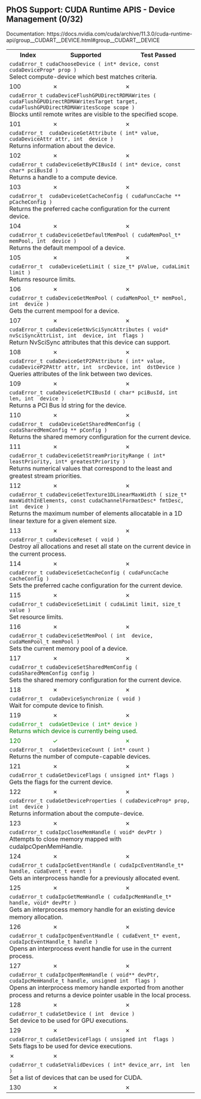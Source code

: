<h2>PhOS Support: CUDA Runtime APIS - Device Management (0/32)</h2>

<p>
Documentation: https://docs.nvidia.com/cuda/archive/11.3.0/cuda-runtime-api/group__CUDART__DEVICE.html#group__CUDART__DEVICE

<table>
<tr>
<th>Index</th>
<th>Supported</th>
<th>Test Passed</th>
</tr>

<tr>
<td colspan=3>
<code>cudaError_t cudaChooseDevice ( int* device, const cudaDeviceProp* prop )</code><br>
Select compute-device which best matches criteria.
</td>
</tr>

<tr>
<td>100</td>
<td>✗</td>
<td>✗</td>
</tr>

<tr>
<td colspan=3>
<code>cudaError_t cudaDeviceFlushGPUDirectRDMAWrites ( cudaFlushGPUDirectRDMAWritesTarget target, cudaFlushGPUDirectRDMAWritesScope scope )</code><br>
Blocks until remote writes are visible to the specified scope.
</td>
</tr>

<tr>
<td>101</td>
<td>✗</td>
<td>✗</td>
</tr>

<tr>
<td colspan=3>
<code>cudaError_t  cudaDeviceGetAttribute ( int* value, cudaDeviceAttr attr, int  device )</code><br>
Returns information about the device.
</td>
</tr>

<tr>
<td>102</td>
<td>✗</td>
<td>✗</td>
</tr>

<tr>
<td colspan=3>
<code>cudaError_t cudaDeviceGetByPCIBusId ( int* device, const char* pciBusId )</code><br>
Returns a handle to a compute device.
</td>
</tr>
<tr>
<td>103</td>
<td>✗</td>
<td>✗</td>
</tr>

<tr>
<td colspan=3>
<code>cudaError_t  cudaDeviceGetCacheConfig ( cudaFuncCache ** pCacheConfig )</code><br>
Returns the preferred cache configuration for the current device.
</td>
</tr>
<tr>
<td>104</td>
<td>✗</td>
<td>✗</td>
</tr>

<tr>
<td colspan=3>
<code>cudaError_t cudaDeviceGetDefaultMemPool ( cudaMemPool_t* memPool, int  device )</code><br>
Returns the default mempool of a device.
</td>
</tr>
<tr>
<td>105</td>
<td>✗</td>
<td>✗</td>
</tr>
<tr>
<td colspan=3>
<code>cudaError_t  cudaDeviceGetLimit ( size_t* pValue, cudaLimit limit )</code><br>
Returns resource limits.
</td>
</tr>
<tr>
<td>106</td>
<td>✗</td>
<td>✗</td>
</tr>

<tr>
<td colspan=3>
<code>cudaError_t cudaDeviceGetMemPool ( cudaMemPool_t* memPool, int  device )</code><br>
Gets the current mempool for a device.
</td>
</tr>
<tr>
<td>107</td>
<td>✗</td>
<td>✗</td>
</tr>

<tr>
<td colspan=3>
<code>cudaError_t cudaDeviceGetNvSciSyncAttributes ( void* nvSciSyncAttrList, int  device, int  flags )</code><br>
Return NvSciSync attributes that this device can support.
</td>
</tr>
<tr>
<td>108</td>
<td>✗</td>
<td>✗</td>
</tr>

<tr>
<td colspan=3>
<code>cudaError_t cudaDeviceGetP2PAttribute ( int* value, cudaDeviceP2PAttr attr, int  srcDevice, int  dstDevice )</code><br>
Queries attributes of the link between two devices.
</td>
</tr>
<tr>
<td>109</td>
<td>✗</td>
<td>✗</td>
</tr>

<tr>
<td colspan=3>
<code>cudaError_t cudaDeviceGetPCIBusId ( char* pciBusId, int  len, int  device )</code><br>
Returns a PCI Bus Id string for the device.
</td>
</tr>
<tr>
<td>110</td>
<td>✗</td>
<td>✗</td>
</tr>

<tr>
<td colspan=3>
<code>cudaError_t  cudaDeviceGetSharedMemConfig ( cudaSharedMemConfig ** pConfig )</code><br>
Returns the shared memory configuration for the current device.
</td>
</tr>
<tr>
<td>111</td>
<td>✗</td>
<td>✗</td>
</tr>

<tr>
<td colspan=3>
<code>cudaError_t cudaDeviceGetStreamPriorityRange ( int* leastPriority, int* greatestPriority )</code><br>
Returns numerical values that correspond to the least and greatest stream priorities.
</td>
</tr>
<tr>
<td>112</td>
<td>✗</td>
<td>✗</td>
</tr>

<tr>
<td colspan=3>
<code>cudaError_t cudaDeviceGetTexture1DLinearMaxWidth ( size_t* maxWidthInElements, const cudaChannelFormatDesc* fmtDesc, int  device )</code><br>
Returns the maximum number of elements allocatable in a 1D linear texture for a given element size.
</td>
</tr>
<tr>
<td>113</td>
<td>✗</td>
<td>✗</td>
</tr>

<tr>
<td colspan=3>
<code>cudaError_t cudaDeviceReset ( void )</code><br>
Destroy all allocations and reset all state on the current device in the current process.
</td>
</tr>
<tr>
<td>114</td>
<td>✗</td>
<td>✗</td>
</tr>

<tr>
<td colspan=3>
<code>cudaError_t cudaDeviceSetCacheConfig ( cudaFuncCache cacheConfig )</code><br>
Sets the preferred cache configuration for the current device.
</code_to_rewrite>
</td>
</tr>
<tr>
<td>115</td>
<td>✗</td>
<td>✗</td>
</tr>

<tr>
<td colspan=3>
<code>cudaError_t cudaDeviceSetLimit ( cudaLimit limit, size_t value )</code><br>
Set resource limits.
</td>
</tr>
<tr>
<td>116</td>
<td>✗</td>
<td>✗</td>
</tr>

<tr>
<td colspan=3>
<code>cudaError_t cudaDeviceSetMemPool ( int  device, cudaMemPool_t memPool )</code><br>
Sets the current memory pool of a device.
</td>
</tr>
<tr>
<td>117</td>
<td>✗</td>
<td>✗</td>
</tr>

<tr>
<td colspan=3>
<code>cudaError_t cudaDeviceSetSharedMemConfig ( cudaSharedMemConfig config )</code><br>
Sets the shared memory configuration for the current device.
</td>
</tr>
<tr>
<td>118</td>
<td>✗</td>
<td>✗</td>
</tr>

<tr>
<td colspan=3>
<code>cudaError_t  cudaDeviceSynchronize ( void )</code><br>
Wait for compute device to finish.
</td>
</tr>
<tr>
<td>119</td>
<td>✗</td>
<td>✗</td>
</tr>

<tr style="color:green;">
<td colspan=3>
<code>cudaError_t  cudaGetDevice ( int* device )</code><br>
Returns which device is currently being used.
</td>
</tr>
<tr style="color:green;">
<td>120</td>
<td>✓</td>
<td>✗</td>
</tr>

<tr>
<td colspan=3>
<code>cudaError_t  cudaGetDeviceCount ( int* count )</code><br>
Returns the number of compute-capable devices.
</td>
</tr>
<tr>
<td>121</td>
<td>✗</td>
<td>✗</td>
</tr>

<tr>
<td colspan=3>
<code>cudaError_t cudaGetDeviceFlags ( unsigned int* flags )</code><br>
Gets the flags for the current device.
</td>
</tr>
<tr>
<td>122</td>
<td>✗</td>
<td>✗</td>
</tr>

<tr>
<td colspan=3>
<code>cudaError_t cudaGetDeviceProperties ( cudaDeviceProp* prop, int  device )</code><br>
Returns information about the compute-device.
</td>
</tr>
<tr>
<td>123</td>
<td>✗</td>
<td>✗</td>
</tr>

<tr>
<td colspan=3>
<code>cudaError_t cudaIpcCloseMemHandle ( void* devPtr )</code><br>
Attempts to close memory mapped with cudaIpcOpenMemHandle.
</td>
</tr>
<tr>
<td>124</td>
<td>✗</td>
<td>✗</td>
</tr>

<tr>
<td colspan=3>
<code>cudaError_t cudaIpcGetEventHandle ( cudaIpcEventHandle_t* handle, cudaEvent_t event )</code><br>
Gets an interprocess handle for a previously allocated event.
</td>
</tr>
<tr>
<td>125</td>
<td>✗</td>
<td>✗</td>
</tr>

<tr>
<td colspan=3>
<code>cudaError_t cudaIpcGetMemHandle ( cudaIpcMemHandle_t* handle, void* devPtr )</code><br>
Gets an interprocess memory handle for an existing device memory allocation.
</td>
</tr>
<tr>
<td>126</td>
<td>✗</td>
<td>✗</td>
</tr>

<tr>
<td colspan=3>
<code>cudaError_t cudaIpcOpenEventHandle ( cudaEvent_t* event, cudaIpcEventHandle_t handle )</code><br>
Opens an interprocess event handle for use in the current process.
</td>
</tr>
<tr>
<td>127</td>
<td>✗</td>
<td>✗</td>
</tr>

<tr>
<td colspan=3>
<code>cudaError_t cudaIpcOpenMemHandle ( void** devPtr, cudaIpcMemHandle_t handle, unsigned int  flags )</code><br>
Opens an interprocess memory handle exported from another process and returns a device pointer usable in the local process.
</td>
</tr>
<tr>
<td>128</td>
<td>✗</td>
<td>✗</td>
</tr>

<tr>
<td colspan=3>
<code>cudaError_t cudaSetDevice ( int  device )</code><br>
Set device to be used for GPU executions.
</td>
</tr>
<tr>
<td>129</td>
<td>✗</td>
<td>✗</td>
</tr>

<tr>
<td colspan=3>
<code>cudaError_t cudaSetDeviceFlags ( unsigned int  flags )</code><br>
Sets flags to be used for device executions.
</td>
</tr>
<tr>
<td>✗</td>
<td>✗</td>
</tr>
<tr>
<td colspan=3>
<code>cudaError_t cudaSetValidDevices ( int* device_arr, int  len )</code><br>
Set a list of devices that can be used for CUDA.
</td>
</tr>
<tr>
<td>130</td>
<td>✗</td>
<td>✗</td>
</tr>
</table>
